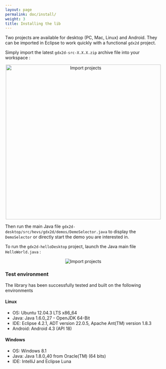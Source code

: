 ```yaml
---
layout: page
permalink: doc/install/
weight: 3
title: Installing the lib
---
```


Two projects are available for desktop (PC, Mac, Linux) and Android. They can be imported in Eclipse to work quickly with a functional `gdx2d` project.

Simply import the latest `gdx2d-src-X.X.X.zip` archive file into your workspace :

<center>
    <img alt="Import projects" height="500" src="{{site.url}}images/doc/import.png">
</center>

Then run the main Java file `gdx2d-desktop/src/hevs/gdx2d/demos/DemoSelector.java` to display the `DemoSelector` or directly start the demo you are interested in.

To run the `gdx2d-helloDesktop` project, launch the Java main file `HelloWorld.java` :

<center>
    <img alt="Import projects" src="{{site.url}}images/doc/hello-world-students.png">
</center>

### Test environment
The library has been successfully tested and built on the following environments

#### Linux
* OS: Ubuntu 12.04.3 LTS x86_64
* Java: Java 1.6.0_27 - OpenJDK 64-Bit
* IDE: Eclipse 4.2.1, ADT version 22.0.5, Apache Ant(TM) version 1.8.3
* Android: Android 4.3 (API 18)

#### Windows
* OS: Windows 8.1
* Java: Java 1.8.0_40 from Oracle(TM) (64 bits)
* IDE: IntelliJ and Eclipse Luna
